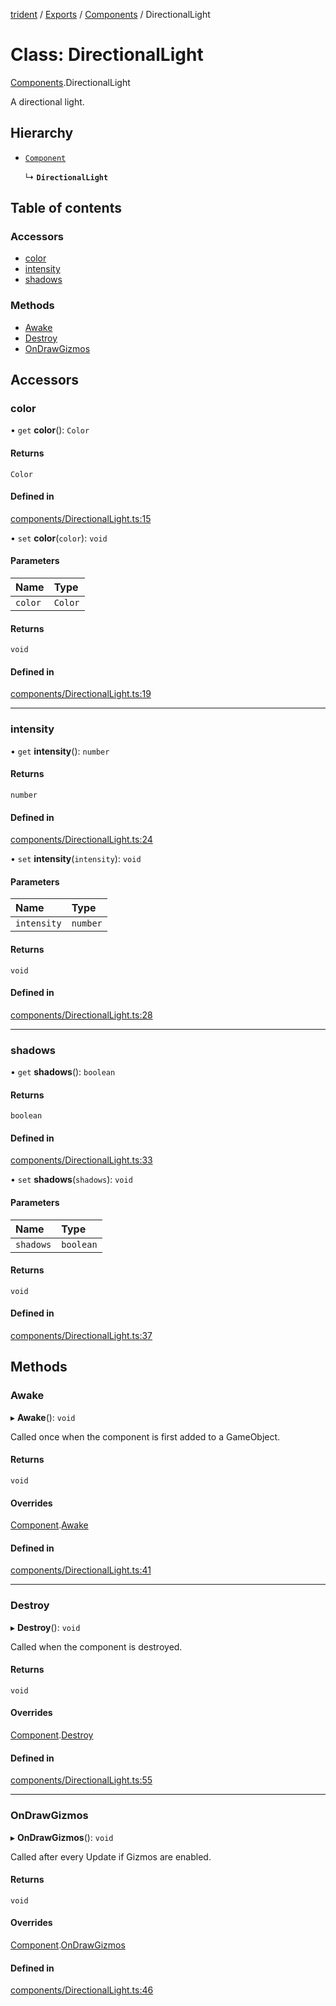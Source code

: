 [trident](../README.md) / [Exports](../modules.md) / [Components](../modules/Components.md) / DirectionalLight

# Class: DirectionalLight

[Components](../modules/Components.md).DirectionalLight

A directional light.

## Hierarchy

- [`Component`](Components.Component.md)

  ↳ **`DirectionalLight`**

## Table of contents

### Accessors

- [color](Components.DirectionalLight.md#color)
- [intensity](Components.DirectionalLight.md#intensity)
- [shadows](Components.DirectionalLight.md#shadows)

### Methods

- [Awake](Components.DirectionalLight.md#awake)
- [Destroy](Components.DirectionalLight.md#destroy)
- [OnDrawGizmos](Components.DirectionalLight.md#ondrawgizmos)

## Accessors

### color

• `get` **color**(): `Color`

#### Returns

`Color`

#### Defined in

[components/DirectionalLight.ts:15](https://github.com/AIFanatic/Trident/blob/49a3665/src/components/DirectionalLight.ts#L15)

• `set` **color**(`color`): `void`

#### Parameters

| Name | Type |
| :------ | :------ |
| `color` | `Color` |

#### Returns

`void`

#### Defined in

[components/DirectionalLight.ts:19](https://github.com/AIFanatic/Trident/blob/49a3665/src/components/DirectionalLight.ts#L19)

___

### intensity

• `get` **intensity**(): `number`

#### Returns

`number`

#### Defined in

[components/DirectionalLight.ts:24](https://github.com/AIFanatic/Trident/blob/49a3665/src/components/DirectionalLight.ts#L24)

• `set` **intensity**(`intensity`): `void`

#### Parameters

| Name | Type |
| :------ | :------ |
| `intensity` | `number` |

#### Returns

`void`

#### Defined in

[components/DirectionalLight.ts:28](https://github.com/AIFanatic/Trident/blob/49a3665/src/components/DirectionalLight.ts#L28)

___

### shadows

• `get` **shadows**(): `boolean`

#### Returns

`boolean`

#### Defined in

[components/DirectionalLight.ts:33](https://github.com/AIFanatic/Trident/blob/49a3665/src/components/DirectionalLight.ts#L33)

• `set` **shadows**(`shadows`): `void`

#### Parameters

| Name | Type |
| :------ | :------ |
| `shadows` | `boolean` |

#### Returns

`void`

#### Defined in

[components/DirectionalLight.ts:37](https://github.com/AIFanatic/Trident/blob/49a3665/src/components/DirectionalLight.ts#L37)

## Methods

### Awake

▸ **Awake**(): `void`

Called once when the component is first added to a GameObject.

#### Returns

`void`

#### Overrides

[Component](Components.Component.md).[Awake](Components.Component.md#awake)

#### Defined in

[components/DirectionalLight.ts:41](https://github.com/AIFanatic/Trident/blob/49a3665/src/components/DirectionalLight.ts#L41)

___

### Destroy

▸ **Destroy**(): `void`

Called when the component is destroyed.

#### Returns

`void`

#### Overrides

[Component](Components.Component.md).[Destroy](Components.Component.md#destroy)

#### Defined in

[components/DirectionalLight.ts:55](https://github.com/AIFanatic/Trident/blob/49a3665/src/components/DirectionalLight.ts#L55)

___

### OnDrawGizmos

▸ **OnDrawGizmos**(): `void`

Called after every Update if Gizmos are enabled.

#### Returns

`void`

#### Overrides

[Component](Components.Component.md).[OnDrawGizmos](Components.Component.md#ondrawgizmos)

#### Defined in

[components/DirectionalLight.ts:46](https://github.com/AIFanatic/Trident/blob/49a3665/src/components/DirectionalLight.ts#L46)

